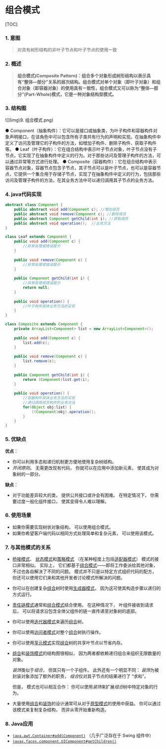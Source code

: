# 组合模式

[TOC]

### 1. 意图

>对具有树形结构的非叶子节点和叶子节点的使用一致

### 2. 概述

>**组合模式(Composite Pattern)：组合多个对象形成树形结构以表示具有“整体—部分”关系的层次结构。组合模式对单个对象（即叶子对象）和组合对象（即容器对象）的使用具有一致性，组合模式又可以称为“整体—部分”(Part-Whole)模式，它是一种对象结构型模式。** 

### 3. 结构图

![](img\9. 组合模式.png)

● Component（抽象构件）：它可以是接口或抽象类，为叶子构件和容器构件对象声明接口，在该角色中可以包含所有子类共有行为的声明和实现。在抽象构件中定义了访问及管理它的子构件的方法，如增加子构件、删除子构件、获取子构件等。
● Leaf（叶子构件）：它在组合结构中表示叶子节点对象，叶子节点没有子节点，它实现了在抽象构件中定义的行为。对于那些访问及管理子构件的方法，可以通过异常等方式进行处理。
● Composite（容器构件）：它在组合结构中表示容器节点对象，容器节点包含子节点，其子节点可以是叶子节点，也可以是容器节点，它提供一个集合用于存储子节点，实现了在抽象构件中定义的行为，包括那些访问及管理子构件的方法，在其业务方法中可以递归调用其子节点的业务方法。

### 4. java代码实现

```java
abstract class Component {
	public abstract void add(Component c); //增加成员
	public abstract void remove(Component c); //删除成员
	public abstract Component getChild(int i); //获取成员
	public abstract void operation();  //业务方法
}

class Leaf extends Component {
	public void add(Component c) { 
		//异常处理或错误提示 
	}	
		
	public void remove(Component c) { 
		//异常处理或错误提示 
	}
	
	public Component getChild(int i) { 
		//异常处理或错误提示
		return null; 
	}
	
	public void operation() {
		//叶子构件具体业务方法的实现
	} 
}

class Composite extends Component {
	private ArrayList<Component> list = new ArrayList<Component>();
	
	public void add(Component c) {
		list.add(c);
	}
	
	public void remove(Component c) {
		list.remove(c);
	}
	
	public Component getChild(int i) {
		return (Component)list.get(i);
	}
	
	public void operation() {
		//容器构件具体业务方法的实现
        //递归调用成员构件的业务方法
		for(Object obj:list) {
			((Component)obj).operation();
		}
	} 	
}


```


### 5. 优缺点

**优点**：

- 你可以利用多态和递归机制更方便地使用复杂树结构。
-  *开闭原则*。 无需更改现有代码， 你就可以在应用中添加新元素， 使其成为对象树的一部分。

**缺点**：

-  对于功能差异较大的类， 提供公共接口或许会有困难。 在特定情况下， 你需要过度一般化组件接口， 使其变得令人难以理解。

### 6. 使用场景

-  如果你需要实现树状对象结构， 可以使用组合模式。 
-  如果你希望客户端代码以相同方式处理简单和复杂元素， 可以使用该模式。 

### 7. 与其他模式的关系

- [桥接模式](https://refactoringguru.cn/design-patterns/bridge)、 [状态模式](https://refactoringguru.cn/design-patterns/state)和[策略模式](https://refactoringguru.cn/design-patterns/strategy) （在某种程度上包括[适配器模式](https://refactoringguru.cn/design-patterns/adapter)） 模式的接口非常相似。 实际上， 它们都基于[组合模式](https://refactoringguru.cn/design-patterns/composite)——即将工作委派给其他对象， 不过也各自解决了不同的问题。 模式并不只是以特定方式组织代码的配方， 你还可以使用它们来和其他开发者讨论模式所解决的问题。

- 你可以在创建复杂[组合](https://refactoringguru.cn/design-patterns/composite)树时使用[生成器模式](https://refactoringguru.cn/design-patterns/builder)， 因为这可使其构造步骤以递归的方式运行。

- [责任链模式](https://refactoringguru.cn/design-patterns/chain-of-responsibility)通常和[组合模式](https://refactoringguru.cn/design-patterns/composite)结合使用。 在这种情况下， 叶组件接收到请求后， 可以将请求沿包含全体父组件的链一直传递至对象树的底部。

- 你可以使用[迭代器模式](https://refactoringguru.cn/design-patterns/iterator)来遍历[组合](https://refactoringguru.cn/design-patterns/composite)树。

- 你可以使用[访问者模式](https://refactoringguru.cn/design-patterns/visitor)对整个[组合](https://refactoringguru.cn/design-patterns/composite)树执行操作。

- 你可以使用[享元模式](https://refactoringguru.cn/design-patterns/flyweight)实现[组合](https://refactoringguru.cn/design-patterns/composite)树的共享叶节点以节省内存。

- [组合](https://refactoringguru.cn/design-patterns/composite)和[装饰模式](https://refactoringguru.cn/design-patterns/decorator)的结构图很相似， 因为两者都依赖递归组合来组织无限数量的对象。

  *装饰*类似于*组合*， 但其只有一个子组件。 此外还有一个明显不同： *装饰*为被封装对象添加了额外的职责， *组合*仅对其子节点的结果进行了 “求和”。

  但是， 模式也可以相互合作： 你可以使用*装饰*来扩展*组合*树中特定对象的行为。

- 大量使用[组合](https://refactoringguru.cn/design-patterns/composite)和[装饰](https://refactoringguru.cn/design-patterns/decorator)的设计通常可从对于[原型模式](https://refactoringguru.cn/design-patterns/prototype)的使用中获益。 你可以通过该模式来复制复杂结构， 而非从零开始重新构造。

### 8. Java应用

- [`java.awt.Container#add(Component)`](http://docs.oracle.com/javase/8/docs/api/java/awt/Container.html#add-java.awt.Component-) （几乎广泛存在于 Swing 组件中）
- [`javax.faces.component.UIComponent#getChildren()`](http://docs.oracle.com/javaee/7/api/javax/faces/component/UIComponent.html#getChildren--)